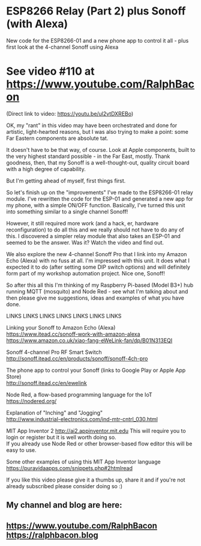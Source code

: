 # ESP8266 Relay (Part 2) plus Sonoff (with Alexa)
New code for the ESP8266-01 and a new phone app to control it all - plus first look at the 4-channel Sonoff using Alexa

# See video #110 at https://www.youtube.com/RalphBacon  
(Direct link to video: https://youtu.be/ul2vtDXREBo)

OK, my "rant" in this video may have been orchestrated and done for artistic, light-hearted reasons, but I was also trying to make a point: some Far Eastern components are absolute tat.

It doesn't have to be that way, of course. Look at Apple components, built to the very highest standard possible - in the Far East, mostly. Thank goodness, then, that my Sonoff is a well-thought-out, quality circuit board with a high degree of capability.

But I'm getting ahead of myself, first things first.

So let's finish up on the "improvements" I've made to the ESP8266-01 relay module. I've rewritten the code for the ESP-01 and generated a new app for my phone, with a simple ON/OFF function. Basically, I've turned this unit into something similar to a single channel Sonoff!

However, it still required more work (and a hack, er, hardware reconfiguration) to do all this and we really should not have to do any of this. I discovered a simpler relay module that also takes an ESP-01 and seemed to be the answer. Was it? Watch the video and find out.

We also explore the new 4-channel Sonoff Pro that I link into my Amazon Echo (Alexa) with no fuss at all. I'm impressed with this unit. It does what I expected it to do (after setting some DIP switch options) and will definitely form part of my workshop automation project. Nice one, Sonoff!

So after this all this I'm thinking of my Raspberry Pi-based (Model B3+) hub running MQTT (mosquito) and Node Red - see what I'm talking about and then please give me suggestions, ideas and examples of what you have done.

LINKS   LINKS   LINKS   LINKS   LINKS   LINKS   LINKS    

Linking your Sonoff to Amazon Echo (Alexa)  
https://www.itead.cc/sonoff-work-with-amazon-alexa
https://www.amazon.co.uk/xiao-fang-eWeLink-fan/dp/B01N313EQI


Sonoff 4-channel Pro RF Smart Switch  
http://sonoff.itead.cc/en/products/sonoff/sonoff-4ch-pro


The phone app to control your Sonoff (links to Google Play or Apple App Store)  
http://sonoff.itead.cc/en/ewelink 


Node Red, a flow-based programming language for the IoT  
https://nodered.org/


Explanation of "Inching" and "Jogging"  
http://www.industrial-electronics.com/ind-mtr-cntrl_030.html


MIT App Inventor 2
http://ai2.appinventor.mit.edu
This will require you to login or register but it is well worth doing so.  
If you already use Node Red or other browser-based flow editor this will be easy to use.

Some other examples of using this MIT App Inventor language  
https://puravidaapps.com/snippets.php#2htmlread 


If you like this video please give it a thumbs up, share it and if you're not already subscribed please consider doing so :)

My channel and blog are here:  
------------------------------------------------------------------  
https://www.youtube.com/RalphBacon  
https://ralphbacon.blog  
------------------------------------------------------------------  
